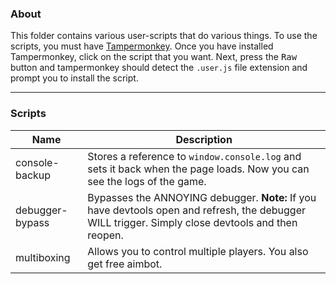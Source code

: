 ### About
This folder contains various user-scripts that do various things. To use the scripts, you must have [Tampermonkey](https://chrome.google.com/webstore/detail/tampermonkey/dhdgffkkebhmkfjojejmpbldmpobfkfo).
Once you have installed Tampermonkey, click on the script that you want.
Next, press the <kbd>Raw</kbd> button and tampermonkey should detect the `.user.js` file extension and prompt you to install the script.
***
### Scripts
| Name | Description |
| ---  | ---         |
| console-backup | Stores a reference to `window.console.log` and sets it back when the page loads. Now you can see the logs of the game. |
| debugger-bypass | Bypasses the ANNOYING debugger. **Note:** If you have devtools open and refresh, the debugger WILL trigger. Simply close devtools and then reopen. |
| multiboxing | Allows you to control multiple players. You also get free aimbot. |
